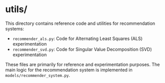 # utils/
This directory contains reference code and utilities for recommendation systems:

- `recommender_als.py`: Code for Alternating Least Squares (ALS) experimentation
- `recommender_svd.py`: Code for Singular Value Decomposition (SVD)
  experimentation

These files are primarily for reference and experimentation purposes. The main
logic for the recommendation system is implemented in
`models/recommender_system.py`.
